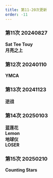 ```yaml
---
title: 第11-20次更新
order: -11
---
```


### 第11次 20240827  
**Sat Tee Touy**  
**月亮之上**  

### 第12次 20240110
**YMCA**  

### 第13次 20241123  
**逆战**  

### 第14次 20250103  
**蓝莲花**  
**Lemon**  
**地球仪**  
**LOSER**  

### 第15次 20250210  
**Counting Stars**  